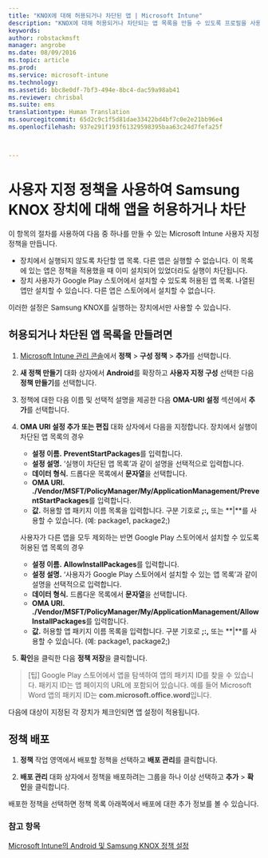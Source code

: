 ```yaml
---
title: "KNOX에 대해 허용되거나 차단된 앱 | Microsoft Intune"
description: "KNOX에 대해 허용되거나 차단되는 앱 목록을 만들 수 있도록 프로필을 사용자 지정합니다."
keywords: 
author: robstackmsft
manager: angrobe
ms.date: 08/09/2016
ms.topic: article
ms.prod: 
ms.service: microsoft-intune
ms.technology: 
ms.assetid: bbc8e0df-7bf3-494e-8bc4-dac59a98ab41
ms.reviewer: chrisbal
ms.suite: ems
translationtype: Human Translation
ms.sourcegitcommit: 65d2c9c1f5d81dae33422bd4bf7c0e2e21bb96e4
ms.openlocfilehash: 937e291f193f61329598395baa63c24d7fefa25f



---
```

# 사용자 지정 정책을 사용하여 Samsung KNOX 장치에 대해 앱을 허용하거나 차단

이 항목의 절차를 사용하여 다음 중 하나를 만들 수 있는 Microsoft Intune 사용자 지정 정책을 만듭니다.

- 장치에서 실행되지 않도록 차단할 앱 목록. 다른 앱은 실행할 수 없습니다. 이 목록에 있는 앱은 정책을 적용했을 때 이미 설치되어 있었더라도 실행이 차단됩니다.
- 장치 사용자가 Google Play 스토어에서 설치할 수 있도록 허용된 앱 목록. 나열된 앱만 설치할 수 있습니다. 다른 앱은 스토어에서 설치할 수 없습니다.

이러한 설정은 Samsung KNOX를 실행하는 장치에서만 사용할 수 있습니다.

## 허용되거나 차단된 앱 목록을 만들려면

1. [Microsoft Intune 관리 콘솔](https://manage.microsoft.com/)에서 **정책** &gt; **구성 정책** &gt; **추가**를 선택합니다.
2. **새 정책 만들기** 대화 상자에서 **Android**를 확장하고 **사용자 지정 구성** 선택한 다음 **정책 만들기**를 선택합니다.
3. 정책에 대한 다음 이름 및 선택적 설명을 제공한 다음 **OMA-URI 설정** 섹션에서 **추가**를 선택합니다.
4. **OMA URI 설정 추가 또는 편집** 대화 상자에서 다음을 지정합니다. 장치에서 실행이 차단된 앱 목록의 경우
    
    - **설정 이름.** **PreventStartPackages**를 입력합니다.
    - **설정 설명.** ‘실행이 차단된 앱 목록’과 같이 설명을 선택적으로 입력합니다.
    -   **데이터 형식.** 드롭다운 목록에서 **문자열**을 선택합니다.
    -   **OMA URI.** **./Vendor/MSFT/PolicyManager/My/ApplicationManagement/PreventStartPackages**를 입력합니다.
    -   **값.** 허용할 앱 패키지 이름 목록을 입력합니다. 구분 기호로 **;:,** 또는 **|**를 사용할 수 있습니다. (예: package1, package2;)

    사용자가 다른 앱을 모두 제외하는 반면 Google Play 스토어에서 설치할 수 있도록 허용된 앱 목록의 경우

    - **설정 이름.** **AllowInstallPackages**를 입력합니다.
    - **설정 설명.** ‘사용자가 Google Play 스토어에서 설치할 수 있는 앱 목록’과 같이 설명을 선택적으로 입력합니다.
    - **데이터 형식.** 드롭다운 목록에서 **문자열**을 선택합니다.
    - **OMA URI.** **./Vendor/MSFT/PolicyManager/My/ApplicationManagement/AllowInstallPackages**를 입력합니다.
    - **값.** 허용할 앱 패키지 이름 목록을 입력합니다. 구분 기호로 **;:,** 또는 **|**를 사용할 수 있습니다. (예: package1, package2;)

4. **확인**을 클릭한 다음 **정책 저장**을 클릭합니다. 

>[팁] Google Play 스토어에서 앱을 탐색하여 앱의 패키지 ID를 찾을 수 있습니다. 패키지 ID는 앱 페이지의 URL에 포함되어 있습니다. 예를 들어 Microsoft Word 앱의 패키지 ID는 **com.microsoft.office.word**입니다.

다음에 대상이 지정된 각 장치가 체크인되면 앱 설정이 적용됩니다.


## 정책 배포

1.   **정책** 작업 영역에서 배포할 정책을 선택하고 **배포 관리**를 클릭합니다.

2.  **배포 관리** 대화 상자에서 정책을 배포하려는 그룹을 하나 이상 선택하고 **추가** &gt; **확인**을 클릭합니다.

 
배포한 정책을 선택하면 정책 목록 아래쪽에서 배포에 대한 추가 정보를 볼 수 있습니다.

### 참고 항목
[Microsoft Intune의 Android 및 Samsung KNOX 정책 설정](android-policy-settings-in-microsoft-intune.md)



<!--HONumber=Aug16_HO3-->


